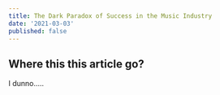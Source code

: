 ```yaml
---
title: The Dark Paradox of Success in the Music Industry
date: '2021-03-03'
published: false
---
```


<!-- Reference: -->
<!-- https://www.reddit.com/r/musicproduction/comments/jn7vz1/the_dark_paradox_of_success_in_the_music_industry/ -->

## Where this this article go?

I dunno.....
